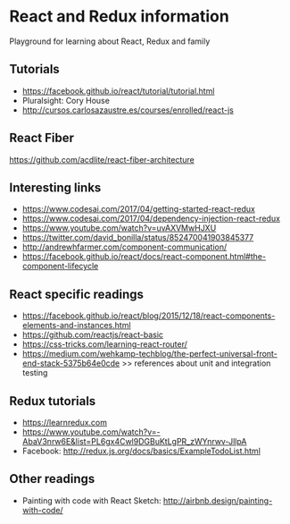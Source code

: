 # React and Redux information
Playground for learning about React, Redux and family

## Tutorials
* https://facebook.github.io/react/tutorial/tutorial.html
* Pluralsight: Cory House
* http://cursos.carlosazaustre.es/courses/enrolled/react-js


## React Fiber
https://github.com/acdlite/react-fiber-architecture


## Interesting links
* https://www.codesai.com/2017/04/getting-started-react-redux
* https://www.codesai.com/2017/04/dependency-injection-react-redux
* https://www.youtube.com/watch?v=uvAXVMwHJXU
* https://twitter.com/david_bonilla/status/852470041903845377
* http://andrewhfarmer.com/component-communication/
* https://facebook.github.io/react/docs/react-component.html#the-component-lifecycle

## React specific readings
* https://facebook.github.io/react/blog/2015/12/18/react-components-elements-and-instances.html
* https://github.com/reactjs/react-basic
* https://css-tricks.com/learning-react-router/
* https://medium.com/wehkamp-techblog/the-perfect-universal-front-end-stack-5375b64e0cde >> references about unit and integration testing

## Redux tutorials
* https://learnredux.com
* https://www.youtube.com/watch?v=-AbaV3nrw6E&list=PL6gx4Cwl9DGBuKtLgPR_zWYnrwv-JllpA
* Facebook: http://redux.js.org/docs/basics/ExampleTodoList.html

## Other readings
* Painting with code with React Sketch: http://airbnb.design/painting-with-code/
